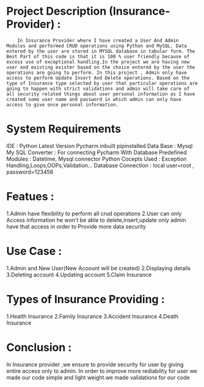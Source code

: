 # Project Description (Insurance-Provider) : 
        In Insurance Provider where I have created a User And Admin Modules and performed CRUD operations using Python and MySQL. Data entered by the user are stored in MYSQL database in tabular form. The Best Part of this code is that it is 100 % user friendly because of excess use of exceptional handling.In the project we are having new user and existing exister based on the choice entered by the user the operations are going to perform. In this project , Admin only have access to perform Update Insert And Delete operations. Based on the type of Insurance type selected by user that particular operations are going to happen with strict validations and admin will take care of all security related things about user personal information as I have created some user name and password in which admin can only have access to give once personal information.

# System Requirements 
IDE                  :  Python Latest Version  Pycharm inbuilt pipinstalled
Data Base            :  Mysql
My SQL Converter     : For connecting Pycharm With Database 
Predefined Modules   : Datetime, Mysql connector
Python Cocepts Used  :  Exception Handling,Loops,OOPs,Validation…
Database Connection  : local user=root , password=123456

# Featues :
1.Admin have flexibility to perform all crud operations
2.User can only Access information he won't be able to delete,insert,update only admin have that access in order to Provide more data security

 # Use Case :
 1.Admin and New User(New Acoount will be created)
 2.Displaying details 
 3.Deleting  account
 4.Updating account
 5.Claim Insurance
 
 # Types of Insurance Providing : 
 1.Health Insurance
 2.Family Insurance
 3.Accident Insurance
 4.Death Insurance
 
 # Conclusion :
 In Insurance provider ,we ensure to provide security for user by giving entire access only to admin. In order to improve more rediability for user we made our code simple and light weight.we made validations for our code
 
 
